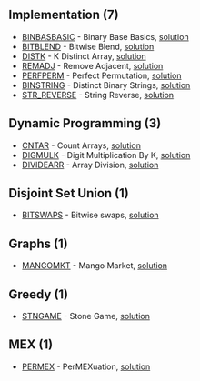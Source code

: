 ## Implementation (7)
* [BINBASBASIC](https://www.codechef.com/problems/BINBASBASIC) - Binary Base Basics, [solution](./BINBASBASIC)
* [BITBLEND](https://www.codechef.com/problems/BITBLEND) - Bitwise Blend, [solution](./BITBLEND)
* [DISTK](https://www.codechef.com/problems/DISTK) - K Distinct Array, [solution](./DISTK)
* [REMADJ](https://www.codechef.com/problems/REMADJ) - Remove Adjacent, [solution](./REMADJ)
* [PERFPERM](https://www.codechef.com/problems/PERFPERM) - Perfect Permutation, [solution](./PERFPERM)
* [BINSTRING](https://www.codechef.com/problems/BINSTRING) - Distinct Binary Strings, [solution](./BINSTRING)
* [STR_REVERSE](https://www.codechef.com/problems/STR_REVERSE) - String Reverse, [solution](./STR_REVERSE)

## Dynamic Programming (3)
* [CNTAR](https://www.codechef.com/problems/CNTAR) - Count Arrays, [solution](./CNTAR)
* [DIGMULK](https://www.codechef.com/problems/DIGMULK) - Digit Multiplication By K, [solution](./DIGMULK)
* [DIVIDEARR](https://www.codechef.com/problems/DIVIDEARR) - Array Division, [solution](./DIVIDEARR)

## Disjoint Set Union (1)
* [BITSWAPS](https://www.codechef.com/problems/BITSWAPS) - Bitwise swaps, [solution](./BITSWAPS)

## Graphs (1)
* [MANGOMKT](https://www.codechef.com/problems/MANGOMKT) - Mango Market, [solution](./MANGOMKT)

## Greedy (1)
* [STNGAME](https://www.codechef.com/problems/STNGAME) - Stone Game, [solution](./STNGAME)

## MEX (1)
* [PERMEX](https://www.codechef.com/problems/PERMEX) - PerMEXuation, [solution](./PERMEX)